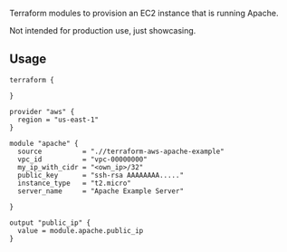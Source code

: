 Terraform modules to provision an EC2 instance that is running Apache. 

Not intended for production use, just showcasing.

## Usage

```hcl
terraform {
  
}

provider "aws" {
  region = "us-east-1"
}

module "apache" {
  source          = ".//terraform-aws-apache-example"
  vpc_id          = "vpc-00000000"
  my_ip_with_cidr = "<own_ip>/32"
  public_key      = "ssh-rsa AAAAAAAA....."
  instance_type   = "t2.micro"
  server_name     = "Apache Example Server"

}

output "public_ip" {
  value = module.apache.public_ip
}
```